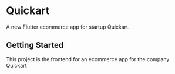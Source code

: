 # Quickart

A new Flutter ecommerce app for startup Quickart.

## Getting Started

This project is the frontend for an ecommerce app for the company Quickart
